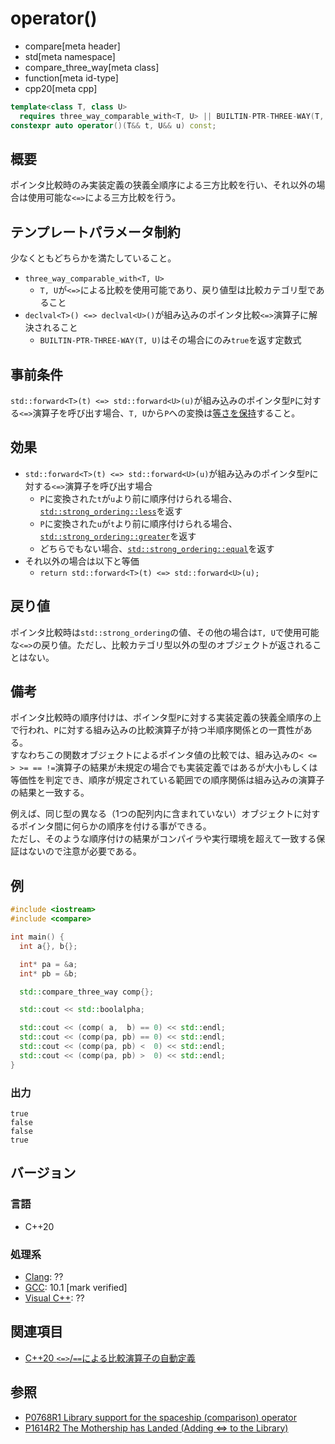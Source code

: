 # operator()
* compare[meta header]
* std[meta namespace]
* compare_three_way[meta class]
* function[meta id-type]
* cpp20[meta cpp]

```cpp
template<class T, class U>
  requires three_way_comparable_with<T, U> || BUILTIN-PTR-THREE-WAY(T, U)
constexpr auto operator()(T&& t, U&& u) const;
```

## 概要

ポインタ比較時のみ実装定義の狭義全順序による三方比較を行い、それ以外の場合は使用可能な`<=>`による三方比較を行う。

## テンプレートパラメータ制約

少なくともどちらかを満たしていること。

- `three_way_comparable_with<T, U>`
    - `T, U`が`<=>`による比較を使用可能であり、戻り値型は比較カテゴリ型であること
- `declval<T>() <=> declval<U>()`が組み込みのポインタ比較`<=>`演算子に解決されること
    - `BUILTIN-PTR-THREE-WAY(T, U)`はその場合にのみ`true`を返す定数式

## 事前条件

`std::forward<T>(t) <=> std::forward<U>(u)`が組み込みのポインタ型`P`に対する`<=>`演算子を呼び出す場合、`T, U`から`P`への変換は[等さを保持](/reference/concepts.md)すること。


## 効果
- `std::forward<T>(t) <=> std::forward<U>(u)`が組み込みのポインタ型`P`に対する`<=>`演算子を呼び出す場合
    - `P`に変換された`t`が`u`より前に順序付けられる場合、[`std::strong_ordering::less`](/reference/compare/strong_ordering.md)を返す
    - `P`に変換された`u`が`t`より前に順序付けられる場合、[`std::strong_ordering::greater`](/reference/compare/strong_ordering.md)を返す
    - どちらでもない場合、[`std::strong_ordering::equal`](/reference/compare/strong_ordering.md)を返す
- それ以外の場合は以下と等価
    - `return std::forward<T>(t) <=> std::forward<U>(u);`


## 戻り値

ポインタ比較時は`std::strong_ordering`の値、その他の場合は`T, U`で使用可能な`<=>`の戻り値。ただし、比較カテゴリ型以外の型のオブジェクトが返されることはない。


## 備考

ポインタ比較時の順序付けは、ポインタ型`P`に対する実装定義の狭義全順序の上で行われ、`P`に対する組み込みの比較演算子が持つ半順序関係との一貫性がある。  
すなわちこの関数オブジェクトによるポインタ値の比較では、組み込みの`< <= > >= == !=`演算子の結果が未規定の場合でも実装定義ではあるが大小もしくは等価性を判定でき、順序が規定されている範囲での順序関係は組み込みの演算子の結果と一致する。

例えば、同じ型の異なる（1つの配列内に含まれていない）オブジェクトに対するポインタ間に何らかの順序を付ける事ができる。  
ただし、そのような順序付けの結果がコンパイラや実行環境を超えて一致する保証はないので注意が必要である。


## 例
```cpp example
#include <iostream>
#include <compare>

int main() {
  int a{}, b{};

  int* pa = &a;
  int* pb = &b;

  std::compare_three_way comp{};

  std::cout << std::boolalpha;

  std::cout << (comp( a,  b) == 0) << std::endl;
  std::cout << (comp(pa, pb) == 0) << std::endl;
  std::cout << (comp(pa, pb) <  0) << std::endl;
  std::cout << (comp(pa, pb) >  0) << std::endl;
}
```

### 出力
```
true
false
false
true
```

## バージョン
### 言語
- C++20

### 処理系
- [Clang](/implementation.md#clang): ??
- [GCC](/implementation.md#gcc): 10.1 [mark verified]
- [Visual C++](/implementation.md#visual_cpp): ??

## 関連項目

- [C++20 `<=>`/`==`による比較演算子の自動定義](/lang/cpp20/consistent_comparison.md)


## 参照

- [P0768R1 Library support for the spaceship (comparison) operator](http://wg21.link/p0768)
- [P1614R2 The Mothership has Landed (Adding <=> to the Library)](http://wg21.link/p1614)
